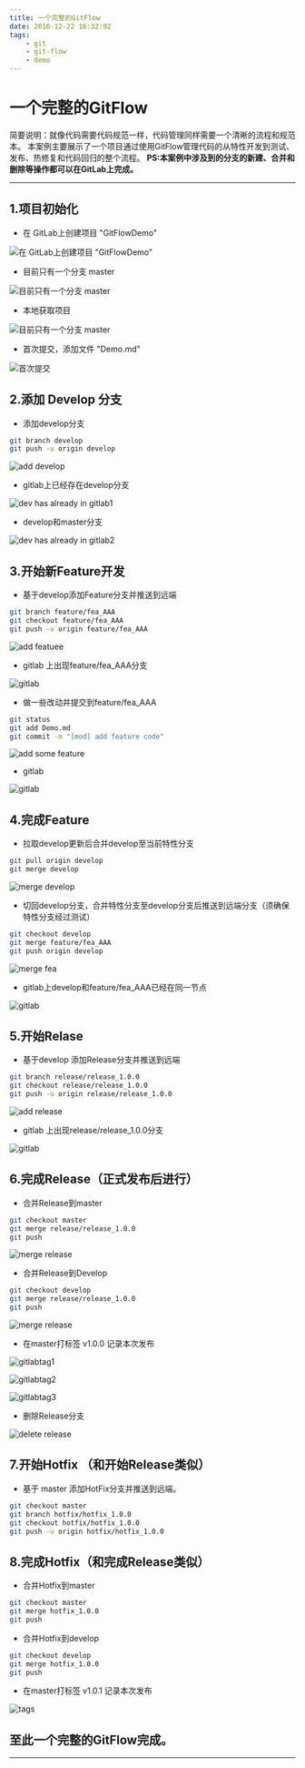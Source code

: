 ```yaml
---
title: 一个完整的GitFlow
date: 2016-12-22 16:32:02
tags: 
    - git
    - git-flow
    - demo
---
```

# 一个完整的GitFlow

简要说明：就像代码需要代码规范一样，代码管理同样需要一个清晰的流程和规范本。
本案例主要展示了一个项目通过使用GitFlow管理代码的从特性开发到测试、发布、热修复和代码回归的整个流程。
**PS:本案例中涉及到的分支的新建、合并和删除等操作都可以在GitLab上完成。**

---

## 1.项目初始化

- 在 GitLab上创建项目 "GitFlowDemo"

 ![在 GitLab上创建项目 "GitFlowDemo"][1]

- 目前只有一个分支 master

 ![目前只有一个分支 master][2]

- 本地获取项目

 ![目前只有一个分支 master][3]

- 首次提交，添加文件 "Demo.md"

 ![首次提交][4]

## 2.添加 Develop 分支

- 添加develop分支

``` bash
git branch develop
git push -u origin develop
```

![add develop][5]

- gitlab上已经存在develop分支

![dev has already in gitlab1][6]

- develop和master分支

![dev has already in gitlab2][7]

## 3.开始新Feature开发

- 基于develop添加Feature分支并推送到远端


``` bash
git branch feature/fea_AAA
git checkout feature/fea_AAA 
git push -u origin feature/fea_AAA 
```

![add featuee][8]

- gitlab 上出现feature/fea_AAA分支

![gitlab][9]

- 做一些改动并提交到feature/fea_AAA

``` bash
git status
git add Demo.md
git commit -m "[mod] add feature code"
```

![add some feature][10]

- gitlab

![gitlab][11]

## 4.完成Feature

- 拉取develop更新后合并develop至当前特性分支

``` bash
git pull origin develop
git merge develop
```

![merge develop][12]

- 切回develop分支，合并特性分支至develop分支后推送到远端分支（须确保特性分支经过测试）

``` bash
git checkout develop
git merge feature/fea_AAA 
git push origin develop
```

![merge fea][13]

- gitlab上develop和feature/fea_AAA已经在同一节点

![gitlab][14]

## 5.开始Relase

- 基于develop 添加Release分支并推送到远端

``` bash
git branch release/release_1.0.0
git checkout release/release_1.0.0
git push -u origin release/release_1.0.0
```

![add release][15]

- gitlab 上出现release/release_1.0.0分支

![gitlab][16]

## 6.完成Release（正式发布后进行）

- 合并Release到master

``` bash
git checkout master
git merge release/release_1.0.0 
git push
```

![merge release][17]

- 合并Release到Develop

``` bash
git checkout develop
git merge release/release_1.0.0 
git push
```

![merge release][18]

- 在master打标签 v1.0.0 记录本次发布

![gitlabtag1][19]

![gitlabtag2][20]

![gitlabtag3][21]

- 删除Release分支

![delete release][22]

## 7.开始Hotfix （和开始Release类似）

- 基于 master 添加HotFix分支并推送到远端。

``` bash
git checkout master
git branch hotfix/hotfix_1.0.0
git checkout hotfix/hotfix_1.0.0
git push -u origin hotfix/hotfix_1.0.0
```

## 8.完成Hotfix（和完成Release类似）

- 合并Hotfix到master

``` bash
git checkout master
git merge hotfix_1.0.0
git push
```

- 合并Hotfix到develop

``` bash
git checkout develop
git merge hotfix_1.0.0
git push
```

- 在master打标签 v1.0.1 记录本次发布

![tags][23]
## **至此一个完整的GitFlow完成。**

---

  [1]: http://o97p8x5mf.bkt.clouddn.com/01%20gitlab%E5%88%9B%E5%BB%BA%E9%A1%B9%E7%9B%AE.png
  [2]: http://o97p8x5mf.bkt.clouddn.com/01.01%20gitlab%E5%88%9B%E5%BB%BA%E9%A1%B9%E7%9B%AE%20%E5%8F%AA%E6%9C%89%E4%B8%80%E4%B8%AA%E5%88%86%E6%94%AF.png
  [3]: http://o97p8x5mf.bkt.clouddn.com/01.02%20gitbash%20master%20branch.png
  [4]: http://o97p8x5mf.bkt.clouddn.com/01.02.01%20master%20commit.png
  [5]: http://o97p8x5mf.bkt.clouddn.com/01.04%20develop%20branch%20remote.png
  [6]: http://o97p8x5mf.bkt.clouddn.com/01.05%20develop%20branch%20has%20already%20in%20gitlab%20.png
  [7]: http://o97p8x5mf.bkt.clouddn.com/01.06%20develop%20branch%20has%20already%20in%20gitlab%20.png
  [8]: http://o97p8x5mf.bkt.clouddn.com/02.01.add%20feature.png
  [9]: http://o97p8x5mf.bkt.clouddn.com/02.02.add%20feature.png
  [10]: http://o97p8x5mf.bkt.clouddn.com/02.03.add%20feature.png
  [11]: http://o97p8x5mf.bkt.clouddn.com/02.04.add%20feature.png
  [12]: http://o97p8x5mf.bkt.clouddn.com/03.01.do%20feature.png
  [13]: http://o97p8x5mf.bkt.clouddn.com/03.02.do%20feature.png
  [14]: http://o97p8x5mf.bkt.clouddn.com/03.03.do%20feature.png
  [15]: http://o97p8x5mf.bkt.clouddn.com/04.01.add%20release.png
  [16]: http://o97p8x5mf.bkt.clouddn.com/04.02.add%20release.png
  [17]: http://o97p8x5mf.bkt.clouddn.com/05.01.d0%20release.png
  [18]: http://o97p8x5mf.bkt.clouddn.com/05.02.do%20release.png
  [19]: http://o97p8x5mf.bkt.clouddn.com/05.03.01.do%20release.png
  [20]: http://o97p8x5mf.bkt.clouddn.com/05.04.01.do%20release.png
  [21]: http://o97p8x5mf.bkt.clouddn.com/05.05.do%20release.png
  [22]: http://o97p8x5mf.bkt.clouddn.com/05.06.do%20release.png
  [23]: http://o97p8x5mf.bkt.clouddn.com/06.01.01.do%20hotfix.png